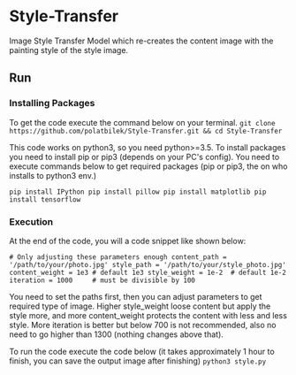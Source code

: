 # Style-Transfer
Image Style Transfer Model which re-creates the content image with the painting style of the style image.

## Run
### Installing Packages
To get the code execute the command below on your terminal.
`git clone https://github.com/polatbilek/Style-Transfer.git && cd Style-Transfer`

This code works on python3, so you need python>=3.5.
To install packages you need to install pip or pip3 (depends on your PC's config).
You need to execute commands below to get required packages (pip or pip3, the on who installs to python3 env.)

`pip install IPython
pip install pillow
pip install matplotlib
pip install tensorflow`

### Execution
At the end of the code, you will a code snippet like shown below:

`# Only adjusting these parameters enough
  content_path = '/path/to/your/photo.jpg'
  style_path = '/path/to/your/style_photo.jpg'
  content_weight = 1e3 # default 1e3
  style_weight = 1e-2  # default 1e-2
  iteration = 1000     # must be divisible by 100`
  
You need to set the paths first, then you can adjust parameters to get required type of image. Higher style_weight loose content but apply the style more, and more content_weight protects the content with less and less style. More iteration is better but below 700 is not recommended, also no need to go higher than 1300 (nothing changes above that).

To run the code execute the code below (it takes approximately 1 hour to finish, you can save the output image after finishing)
`python3 style.py`

